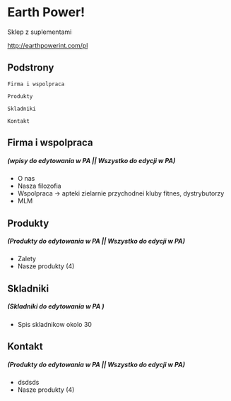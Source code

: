 # Earth Power!

Sklep z suplementami

http://earthpowerint.com/pl

## Podstrony

```
Firma i wspolpraca 
```
```
Produkty
```

```
Skladniki
```

```
Kontakt
```

## Firma i wspolpraca 
##### (wpisy do edytowania w PA || Wszystko do edycji w PA)

* O nas
* Nasza filozofia
* Wspolpraca -> apteki zielarnie przychodnei kluby fitnes, dystrybutorzy
* MLM

## Produkty
##### (Produkty do edytowania w PA || Wszystko do edycji w PA)
* Zalety
* Nasze produkty (4)

## Skladniki
##### (Skladniki do edytowania w PA )
* Spis skladnikow okolo 30 

## Kontakt
##### (Produkty do edytowania w PA || Wszystko do edycji w PA)
* dsdsds
* Nasze produkty (4)
